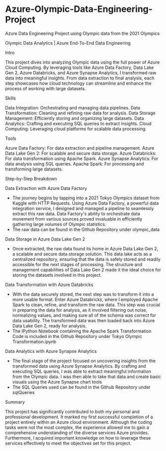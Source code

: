 # Azure-Olympic-Data-Engineering-Project
Azure Data Engineering Project using Olympic data from the 2021 Olympics

Olympic Data Analytics | Azure End-To-End Data Engineering

Intro

This project dives into analyzing Olympic data using the full power of Azure Cloud Computing. By leveraging tools like Azure Data Factory, Data Lake Gen 2, Azure Databricks, and Azure Synapse Analytics, I transformed raw data into meaningful insights. From data extraction to final analysis, each step showcases how cloud technology can streamline and enhance the process of working with large datasets.


Skills

Data Integration: Orchestrating and managing data pipelines.
Data Transformation: Cleaning and refining raw data for analysis.
Data Storage Management: Efficiently storing and organizing large datasets.
Data Analytics: Crafting and executing SQL queries to extract insights.
Cloud Computing: Leveraging cloud platforms for scalable data processing.


Tools

Azure Data Factory: For data extraction and pipeline management.
Azure Data Lake Gen 2: For scalable and secure data storage.
Azure Databricks: For data transformation using Apache Spark.
Azure Synapse Analytics: For data analysis using SQL queries.
Apache Spark: For processing and transforming large datasets.


Step-by-Step Breakdown

Data Extraction with Azure Data Factory
- The journey begins by tapping into a 2021 Tokyo Olympics dataset from Kaggle with HTTP Requests. Using Azure Data Factory, a powerful data integration service, I designed and managed a pipeline to seamlessly extract this raw data. Data Factory's ability to orchestrate data movement from various sources proved invaluable in efficiently gathering large volumes of Olympic statistics.
- The raw data can be found in the Github Repository under olympic_data

Data Storage in Azure Data Lake Gen 2
- Once extracted, the raw data found its home in Azure Data Lake Gen 2, a scalable and secure data storage solution. This data lake acts as a centralized repository, ensuring that the data is safely stored and readily accessible for the next stages of processing. The structure and management capabilities of Data Lake Gen 2 made it the ideal choice for storing the datasets involved in this project.

Data Transformation with Azure Databricks
- With the data securely stored, the next step was to transform it into a more usable format. Enter Azure Databricks, where I employed Apache Spark to clean, refine, and transform the raw data. This step was crucial in preparing the data for analysis, as it involved filtering out noise, normalizing values, and making sure all of the schema was correct for data usability. The transformed data was then loaded back into Azure Data Lake Gen 2, ready for analysis. 
- The IPython Notebook containing the Apache Spark Transformation Code is included in the Github Repository under Tokyo Olympic Transformation.ipynb

Data Analytics with Azure Synapse Analytics
- The final stage of the project focused on uncovering insights from the transformed data using Azure Synapse Analytics. By crafting and executing SQL queries, I was able to extract meaningful information from the Olympic data. I was then able to take that data and create basic visuals using the Azure Synapse chart tools
-  The SQL Queries used can be found in the Github Repository under sqlQueries


Summary

This project has significantly contributed to both my personal and professional development. It marked my first successful completion of a project entirely within an Azure cloud environment. Although the coding tasks were not the most complex, the experience allowed me to gain a comprehensive understanding of the diverse services Azure provides. Furthermore, I acquired important knowledge on how to leverage these services effectively to meet the objectives set for this project.
